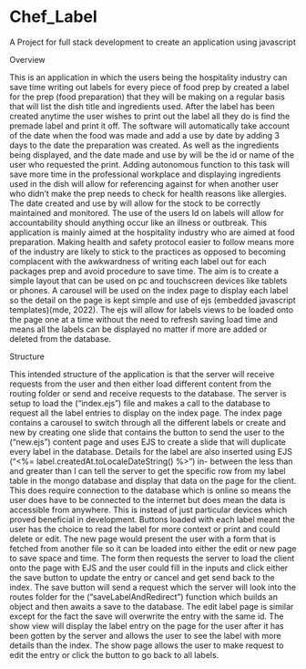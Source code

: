# Chef_Label
 A Project for full stack development to create an application using javascript

 Overview
 
This is an application in which the users being the hospitality industry can save time writing out labels for every piece of food prep by created a label for the prep (food preparation) that they will be making on a regular basis that will list the dish title and ingredients used. After the label has been created anytime the user wishes to print out the label all they do is find the premade label and print it off. The software will automatically take account of the date when the food was made and add a use by date by adding 3 days to the date the preparation was created. As well as the ingredients being displayed, and the date made and use by will be the id or name of the user who requested the print. Adding autonomous function to this task will save more time in the professional workplace and displaying ingredients used in the dish will allow for referencing against for when another user who didn’t make the prep needs to check for health reasons like allergies. The date created and use by will allow for the stock to be correctly maintained and monitored. The use of the users Id on labels will allow for accountability should anything occur like an illness or outbreak. This application is mainly aimed at the hospitality industry who are aimed at food preparation. Making health and safety protocol easier to follow means more of the industry are likely to stick to the practices as opposed to becoming complacent with the awkwardness of writing each label out for each packages prep and avoid procedure to save time. The aim is to create a simple layout that can be used on pc and touchscreen devices like tablets or phones. A carousel will be used on the index page to display each label so the detail on the page is kept simple and use of ejs (embedded javascript templates)(mde, 2022). The ejs will allow for labels views to be loaded onto the page one at a time without the need to refresh saving load time and means all the labels can be displayed no matter if more are added or deleted from the database.

Structure

This intended structure of the application is that the server will receive requests from the user and then either load different content from the routing folder or send and receive requests to the database. The server is setup to load the (“index.ejs”) file and makes a call to the database to request all the label entries to display on the index page. The index page contains a carousel to switch through all the different labels or create and new by creating one slide that contains the button to send the user to the (“new.ejs”) content page and uses EJS to create a slide that will duplicate every label in the database. Details for the label are also inserted using EJS (“<%= label.createdAt.toLocaleDateString() %>”) in- between the less than and greater than I can tell the server to get the specific row from my label table in the mongo database and display that data on the page for the client. This does require connection to the database which is online so means the user does have to be connected to the internet but does mean the data is accessible from anywhere. This is instead of just particular devices which proved beneficial in development. Buttons loaded with each label meant the user has the choice to read the label for more context or print and could delete or edit. The new page would present the user with a form that is fetched from another file so it can be loaded into either the edit or new page to save space and time. The form then requests the server to load the client onto the page with EJS and the user could fill in the inputs and click either the save button to update the entry or cancel and get send back to the
index. The save button will send a request which the server will look into the routes folder for the (“saveLabelAndRedirect”) function which builds an object and then awaits a save to the database. The edit label page is similar except for the fact the save will overwrite the entry with the same id. The show view will display the label entry on the page for the user after it has been gotten by the server and allows the user to see the label with more details than the index. The show page allows the user to make request to edit the entry or click the button to go back to all labels.
